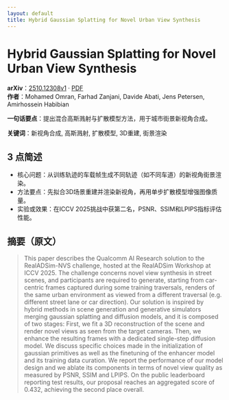 ```yaml
---
layout: default
title: Hybrid Gaussian Splatting for Novel Urban View Synthesis
---
```


# Hybrid Gaussian Splatting for Novel Urban View Synthesis
**arXiv**：[2510.12308v1](https://arxiv.org/abs/2510.12308) · [PDF](https://arxiv.org/pdf/2510.12308.pdf)  
**作者**：Mohamed Omran, Farhad Zanjani, Davide Abati, Jens Petersen, Amirhossein Habibian  

**一句话要点**：提出混合高斯溅射与扩散模型方法，用于城市街景新视角合成。

**关键词**：新视角合成, 高斯溅射, 扩散模型, 3D重建, 街景渲染

## 3 点简述
- 核心问题：从训练轨迹的车载帧生成不同轨迹（如不同车道）的新视角街景渲染。
- 方法要点：先拟合3D场景重建并渲染新视角，再用单步扩散模型增强图像质量。
- 实验或效果：在ICCV 2025挑战中获第二名，PSNR、SSIM和LPIPS指标评估性能。

## 摘要（原文）

> This paper describes the Qualcomm AI Research solution to the RealADSim-NVS
> challenge, hosted at the RealADSim Workshop at ICCV 2025. The challenge
> concerns novel view synthesis in street scenes, and participants are required
> to generate, starting from car-centric frames captured during some training
> traversals, renders of the same urban environment as viewed from a different
> traversal (e.g. different street lane or car direction). Our solution is
> inspired by hybrid methods in scene generation and generative simulators
> merging gaussian splatting and diffusion models, and it is composed of two
> stages: First, we fit a 3D reconstruction of the scene and render novel views
> as seen from the target cameras. Then, we enhance the resulting frames with a
> dedicated single-step diffusion model. We discuss specific choices made in the
> initialization of gaussian primitives as well as the finetuning of the enhancer
> model and its training data curation. We report the performance of our model
> design and we ablate its components in terms of novel view quality as measured
> by PSNR, SSIM and LPIPS. On the public leaderboard reporting test results, our
> proposal reaches an aggregated score of 0.432, achieving the second place
> overall.

